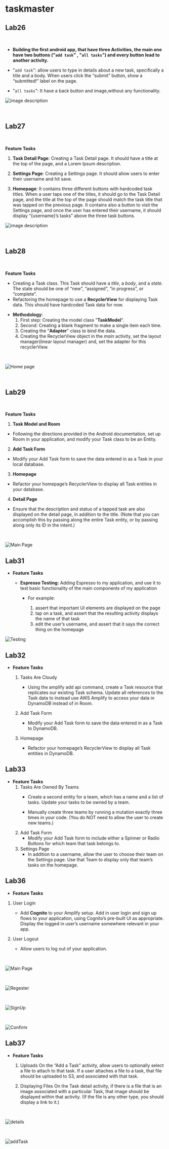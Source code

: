 # taskmaster


## **Lab26**
<br>


- **Building the first android app, that have three Activities, the main one have two buttons ("`add task`" , "`all tasks`") and every button lead to another activity.**

- "`add task`": allow users to type in details about a new task, specifically a title and a body. When users click the “submit” button, show a “submitted!” label on the page.
- "`all tasks`": It have a back button and image,without any functionality.



![image description](screenshots/lab26/homePage.jpg)



<br>

## **Lab27**
<br>

**Feature Tasks**
1. **Task Detail Page**: Creating a Task Detail page. It should have a title at the top of the page, and a Lorem Ipsum description.

2. **Settings Page**: Creating a Settings page. It should allow users to enter their username and hit save.

3. **Homepage**: It contains three different buttons with hardcoded task titles. When a user taps one of the titles, it should go to the Task Detail page, and the title at the top of the page should match the task title that was tapped on the previous page. It contains also a button to visit the Settings page, and once the user has entered their username, it should display “{username}’s tasks” above the three task buttons.



![image description](screenshots/lab27/homePage.jpg)

<br>

## **Lab28**
<br>

**Feature Tasks**
- Creating a Task class. This Task should have a *title*, a *body*, and a *state*. The state should be one of “new”, “assigned”, “in progress”, or “complete”.
- Refactoring the homepage to use a **RecyclerView** for displaying Task data. This should have hardcoded Task data for now.

* **Methodology**:
    1. First step: Creating the model class "**TaskModel**".
    2. Second: Creating a blank fragment to make a single item each time.
    3. Creating the "**Adapter**" class to bind the data.
    4. Creating the RecyclerView object in the *main* activity, set the layout manager(linear layout manager) and, set the adapter for this recyclerView. 

<br>

![Home page](screenshots/lab28/homePage.jpg)


<br>

## **Lab29**
<br>

**Feature Tasks**
1. **Task Model and Room**
- Following the directions provided in the Android documentation, set up Room in your application, and modify your Task class to be an Entity.

2. **Add Task Form**
- Modify your Add Task form to save the data entered in as a Task in your local database.

3. **Homepage**
- Refactor your homepage’s RecyclerView to display all Task entities in your database.

4. **Detail Page**
- Ensure that the description and status of a tapped task are also displayed on the detail page, in addition to the title. (Note that you can accomplish this by passing along the entire Task entity, or by passing along only its ID in the intent.)

<br>

![Main Page](screenshots/lab29/mainPage.jpg)

## **Lab31**

- **Feature Tasks**

    - **Espresso Testing:** Adding Espresso to my application, and use it to test basic functionality of the main components of my application
        - For example:

            1. assert that important UI elements are displayed on the page
            2. tap on a task, and assert that the resulting activity displays the name of that task
            3. edit the user’s username, and assert that it says the correct thing on the homepage

![Testing](screenshots/lab31/test.png)

## **Lab32**

- **Feature Tasks**
    1. Tasks Are Cloudy
        - Using the amplify add api command, create a Task resource that replicates our existing Task schema. Update all references to the Task data to instead use AWS Amplify to access your data in DynamoDB instead of in Room.

    2. Add Task Form
        - Modify your Add Task form to save the data entered in as a Task to DynamoDB.

    3. Homepage
       - Refactor your homepage’s RecyclerView to display all Task entities in DynamoDB.

## **Lab33**

- **Feature Tasks**
    1. Tasks Are Owned By Teams
        - Create a second entity for a team, which has a name and a list of tasks. Update your tasks to be owned by a team.

        - Manually create three teams by running a mutation exactly three times in your code. (You do NOT need to allow the user to create new teams.)
    2. Add Task Form
        - Modify your Add Task form to include either a Spinner or Radio Buttons for which team that task belongs to.
    3. Settings Page
        - In addition to a username, allow the user to choose their team on the Settings page. Use that Team to display only that team’s tasks on the homepage.


## **Lab36**

- **Feature Tasks**

1. User Login
    - Add **Cognito** to your Amplify setup. Add in user login and sign up flows to your application, using Cognito’s pre-built UI as appropriate. Display the logged in user’s username somewhere relevant in your app.

2. User Logout
    - Allow users to log out of your application.

<br>

![Main Page](screenshots/lab36/Main.jpg)

<br>

![Regester](screenshots/lab36/Regester.jpg)

<br>

![SignUp](screenshots/lab36/SignUp.jpg)

<br>

![Confirm](screenshots/lab36/Confirm.jpg)

## **Lab37**

- **Feature Tasks**
    1. Uploads
       On the “Add a Task” activity, allow users to optionally select a file to attach to that task. If a user attaches a file to a task, that file should be uploaded to S3, and associated with that task.

       <!-- Implementing a File Picker in Android and copying the selected file to another location -->

    2.  Displaying Files
       On the Task detail activity, if there is a file that is an image associated with a particular Task, that image should be displayed within that activity. (If the file is any other type, you should display a link to it.)

<br>

![details](screenshots/lab37/details.jpg)

<br>

![addTask](screenshots/lab37/addTask.jpg)